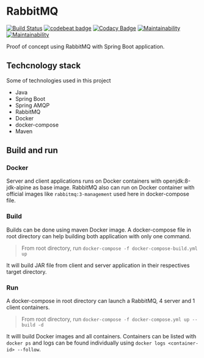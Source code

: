 # RabbitMQ

[![Build Status](https://travis-ci.com/edineipiovesan/poc-rabbitmq-springboot.svg?branch=master)](https://travis-ci.com/edineipiovesan/poc-rabbitmq-springboot)
[![codebeat badge](https://codebeat.co/badges/2c8cf614-4c1a-4e37-a3a4-814d39039947)](https://codebeat.co/projects/github-com-edineipiovesan-poc-rabbitmq-springboot-master)
[![Codacy Badge](https://api.codacy.com/project/badge/Grade/296285778d074e1698087d27708a8f59)](https://app.codacy.com/app/edineipiovesan/poc-rabbitmq-springboot?utm_source=github.com&utm_medium=referral&utm_content=edineipiovesan/poc-rabbitmq-springboot&utm_campaign=Badge_Grade_Dashboard)
[![Maintainability](https://api.codeclimate.com/v1/badges/f76fa85f8b66c74346d2/maintainability)](https://codeclimate.com/github/edineipiovesan/poc-rabbitmq-springboot/maintainability)
[![Maintainability](https://sonarcloud.io/api/project_badges/measure?project=edineipiovesan_poc-rabbitmq-springboot&metric=alert_status)](https://sonarcloud.io/dashboard?id=edineipiovesan_poc-rabbitmq-springboot)

Proof of concept using RabbitMQ with Spring Boot application.

## Techcnology stack

Some of technologies used in this project

*  Java
*  Spring Boot
*  Spring AMQP
*  RabbitMQ
*  Docker
*  docker-compose
*  Maven

## Build and run

### Docker

Server and client applications runs on Docker containers with openjdk:8-jdk-alpine as base image.
RabbitMQ also can run on Docker container with official images like `rabbitmq:3-management` used here in docker-compose file.

### Build 

Builds can be done using maven Docker image. A docker-compose file in root directory can help building both application with only one command.

> From root directory, run `docker-compose -f docker-compose-build.yml up`

It will build JAR file from client and server application in their respectives target directory.

### Run

A docker-compose in root directory can launch a RabbitMQ, 4 server and 1 client containers.

> From root directory, run `docker-compose -f docker-compose.yml up --build -d`

It willl build Docker images and all containers. Containers can be listed with `docker ps` and logs can be found individually using `docker logs <container-id> --follow`.
